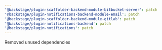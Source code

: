 ```yaml
---
'@backstage/plugin-scaffolder-backend-module-bitbucket-server': patch
'@backstage/plugin-notifications-backend-module-email': patch
'@backstage/plugin-scaffolder-backend-module-gitlab': patch
'@backstage/plugin-notifications-backend': patch
'@backstage/plugin-notifications': patch
---
```


Removed unused dependencies
